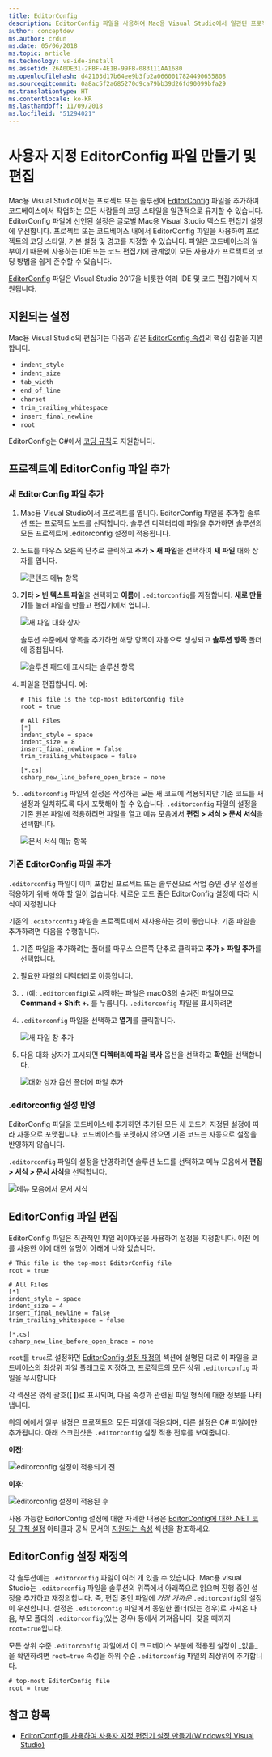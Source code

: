 ```yaml
---
title: EditorConfig
description: EditorConfig 파일을 사용하여 Mac용 Visual Studio에서 일관된 프로젝트 코딩 스타일 활성화.
author: conceptdev
ms.author: crdun
ms.date: 05/06/2018
ms.topic: article
ms.technology: vs-ide-install
ms.assetid: 26A0DE31-2FBF-4E1B-99FB-083111AA1680
ms.openlocfilehash: d42103d17b64ee9b3fb2a0660017824490655808
ms.sourcegitcommit: 0a8ac5f2a685270d9ca79bb39d26fd90099bfa29
ms.translationtype: HT
ms.contentlocale: ko-KR
ms.lasthandoff: 11/09/2018
ms.locfileid: "51294021"
---
```

# <a name="creating-and-editing-a-custom-editorconfig-file"></a>사용자 지정 EditorConfig 파일 만들기 및 편집

Mac용 Visual Studio에서는 프로젝트 또는 솔루션에 [EditorConfig](http://editorconfig.org/) 파일을 추가하여 코드베이스에서 작업하는 모든 사람들의 코딩 스타일을 일관적으로 유지할 수 있습니다. EditorConfig 파일에 선언된 설정은 글로벌 Mac용 Visual Studio 텍스트 편집기 설정에 우선합니다. 프로젝트 또는 코드베이스 내에서 EditorConfig 파일을 사용하여 프로젝트의 코딩 스타일, 기본 설정 및 경고를 지정할 수 있습니다. 파일은 코드베이스의 일부이기 때문에 사용하는 IDE 또는 코드 편집기에 관계없이 모든 사용자가 프로젝트의 코딩 방법을 쉽게 준수할 수 있습니다.

[EditorConfig](http://editorconfig.org/) 파일은 Visual Studio 2017을 비롯한 여러 IDE 및 코드 편집기에서 지원됩니다.

## <a name="supported-settings"></a>지원되는 설정

Mac용 Visual Studio의 편집기는 다음과 같은 [EditorConfig 속성](http://editorconfig.org/#supported-properties)의 핵심 집합을 지원합니다.

- `indent_style`
- `indent_size`
- `tab_width`
- `end_of_line`
- `charset`
- `trim_trailing_whitespace`
- `insert_final_newline`
- `root`

EditorConfig는 C#에서 [코딩 규칙](/visualstudio/ide/editorconfig-code-style-settings-reference)도 지원합니다.

## <a name="add-an-editorconfig-file-to-a-project"></a>프로젝트에 EditorConfig 파일 추가

### <a name="adding-a-new-editorconfig-file"></a>새 EditorConfig 파일 추가

1. Mac용 Visual Studio에서 프로젝트를 엽니다. EditorConfig 파일을 추가할 솔루션 또는 프로젝트 노드를 선택합니다. 솔루션 디렉터리에 파일을 추가하면 솔루션의 모든 프로젝트에 .editorconfig 설정이 적용됩니다.

2. 노드를 마우스 오른쪽 단추로 클릭하고 **추가 > 새 파일**을 선택하여 **새 파일** 대화 상자를 엽니다.

    ![콘텐츠 메뉴 항목](media/editorconfig-image0.png)

3. **기타 > 빈 텍스트 파일**을 선택하고 **이름**에 `.editorconfig`를 지정합니다. **새로 만들기**를 눌러 파일을 만들고 편집기에서 엽니다.

    ![새 파일 대화 상자](media/editorconfig-image1.png)

    솔루션 수준에서 항목을 추가하면 해당 항목이 자동으로 생성되고 **솔루션 항목** 폴더에 중첩됩니다.

    ![솔루션 패드에 표시되는 솔루션 항목](media/editorconfig-image1a.png)

4. 파일을 편집합니다. 예:

    ```EditorConfig
    # This file is the top-most EditorConfig file
    root = true

    # All Files
    [*]
    indent_style = space
    indent_size = 8
    insert_final_newline = false
    trim_trailing_whitespace = false

    [*.cs]
    csharp_new_line_before_open_brace = none
    ```

4. `.editorconfig` 파일의 설정은 작성하는 모든 새 코드에 적용되지만 기존 코드를 새 설정과 일치하도록 다시 포맷해야 할 수 있습니다. `.editorconfig` 파일의 설정을 기존 원본 파일에 적용하려면 파일을 열고 메뉴 모음에서 **편집 > 서식 > 문서 서식**을 선택합니다.

    ![문서 서식 메뉴 항목](media/editorconfig-image2.png)

### <a name="adding-an-existing-editorconfig-file"></a>기존 EditorConfig 파일 추가

`.editorconfig` 파일이 이미 포함된 프로젝트 또는 솔루션으로 작업 중인 경우 설정을 적용하기 위해 해야 할 일이 없습니다. 새로운 코드 줄은 EditorConfig 설정에 따라 서식이 지정됩니다.

기존의 `.editorconfig` 파일을 프로젝트에서 재사용하는 것이 좋습니다. 기존 파일을 추가하려면 다음을 수행합니다.

1. 기존 파일을 추가하려는 폴더를 마우스 오른쪽 단추로 클릭하고 **추가 > 파일 추가**를 선택합니다.

2. 필요한 파일의 디렉터리로 이동합니다.

3. `.` (예: `.editorconfig`)로 시작하는 파일은 macOS의 숨겨진 파일이므로 **Command + Shift +.** 를 누릅니다. `.editorconfig` 파일을 표시하려면

4. `.editorconfig` 파일을 선택하고 **열기**를 클릭합니다.

    ![새 파일 창 추가](media/editorconfig-image3b.png)

5. 다음 대화 상자가 표시되면 **디렉터리에 파일 복사** 옵션을 선택하고 **확인**을 선택합니다.

    ![대화 상자 옵션 폴더에 파일 추가](media/editorconfig-image3.png)

### <a name="reflecting-editorconfig-settings"></a>.editorconfig 설정 반영

EditorConfig 파일을 코드베이스에 추가하면 추가된 모든 새 코드가 지정된 설정에 따라 자동으로 포맷됩니다. 코드베이스를 포맷하지 않으면 기존 코드는 자동으로 설정을 반영하지 않습니다.

`.editorconfig` 파일의 설정을 반영하려면 솔루션 노드를 선택하고 메뉴 모음에서 **편집 > 서식 > 문서 서식**을 선택합니다.

![메뉴 모음에서 문서 서식](media/editorconfig-image3a.png)

## <a name="editing-an-editorconfig-file"></a>EditorConfig 파일 편집

EditorConfig 파일은 직관적인 파일 레이아웃을 사용하여 설정을 지정합니다. 이전 예를 사용한 이에 대한 설명이 아래에 나와 있습니다.

```EditorConfig
# This file is the top-most EditorConfig file
root = true

# All Files
[*]
indent_style = space
indent_size = 4
insert_final_newline = false
trim_trailing_whitespace = false

[*.cs]
csharp_new_line_before_open_brace = none
```

`root`를 `true`로 설정하면 [EditorConfig 설정 재정의](#override-editorconfig-settings) 섹션에 설명된 대로 이 파일을 코드베이스의 최상위 파일 플래그로 지정하고, 프로젝트의 모든 상위 `.editorconfig` 파일을 무시합니다.

각 섹션은 꺾쇠 괄호(**[ ]**)로 표시되며, 다음 속성과 관련된 파일 형식에 대한 정보를 나타냅니다.

위의 예에서 일부 설정은 프로젝트의 모든 파일에 적용되며, 다른 설정은 C# 파일에만 추가됩니다. 아래 스크린샷은 `.editorconfig` 설정 적용 전후를 보여줍니다.

**이전**:

![editorconfig 설정이 적용되기 전](media/editorconfig-image4.png)

**이후**:

![editorconfig 설정이 적용된 후](media/editorconfig-image5.png)

사용 가능한 EditorConfig 설정에 대한 자세한 내용은 [EditorConfig에 대한 .NET 코딩 규칙 설정](/visualstudio/ide/editorconfig-code-style-settings-reference) 아티클과 공식 문서의 [지원되는 속성](http://editorconfig.org/#supported-properties) 섹션을 참조하세요.

## <a name="override-editorconfig-settings"></a>EditorConfig 설정 재정의

각 솔루션에는 `.editorconfig` 파일이 여러 개 있을 수 있습니다. Mac용 visual Studio는 `.editorconfig` 파일을 솔루션의 위쪽에서 아래쪽으로 읽으며 진행 중인 설정을 추가하고 재정의합니다. 즉, 편집 중인 파일에 _가장 가까운_ `.editorconfig`의 설정이 우선합니다. 설정은 `.editorconfig` 파일에서 동일한 폴더(있는 경우)로 가져온 다음, 부모 폴더의 `.editorconfig`(있는 경우) 등에서 가져옵니다. 찾을 때까지 `root=true`입니다.

모든 상위 수준 `.editorconfig` 파일에서 이 코드베이스 부분에 적용된 설정이 _없음_을 확인하려면 `root=true` 속성을 하위 수준 `.editorconfig` 파일의 최상위에 추가합니다.

```EditorConfig
# top-most EditorConfig file
root = true
```

## <a name="see-also"></a>참고 항목

- [EditorConfig를 사용하여 사용자 지정 편집기 설정 만들기(Windows의 Visual Studio)](/visualstudio/ide/create-portable-custom-editor-options)